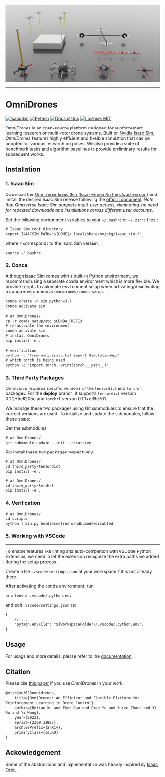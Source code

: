 ![Visualization of OmniDrones](docs/source/_static/visualization.jpg)

---

# OmniDrones

[![IsaacSim](https://img.shields.io/badge/Isaac%20Sim-2022.2.0-orange.svg)](https://docs.omniverse.nvidia.com/app_isaacsim/app_isaacsim/overview.html)
[![Python](https://img.shields.io/badge/python-3.7-blue.svg)](https://docs.python.org/3/whatsnew/3.7.html)
[![Docs status](https://img.shields.io/badge/docs-passing-brightgreen.svg)](https://omnidrones.readthedocs.io/en/latest/)
[![License: MIT](https://img.shields.io/badge/License-MIT-yellow.svg)](https://opensource.org/licenses/MIT)


*OmniDrones* is an open-source platform designed for reinforcement learning research on multi-rotor drone systems. Built on [Nvidia Isaac Sim](https://docs.omniverse.nvidia.com/app_isaacsim/app_isaacsim/overview.html), *OmniDrones* features highly efficient and flxeible simulation that can be adopted for various research purposes. We also provide a suite of benchmark tasks and algorithm baselines to provide preliminary results for subsequent works.


## Installation

### 1. Isaac Sim

Download the [Omniverse Isaac Sim (local version/in the cloud version)](https://developer.nvidia.com/isaac-sim) and install the desired Isaac Sim release following the [official document](https://docs.omniverse.nvidia.com/isaacsim/latest/installation/install_workstation.html). *Note that Omniverse Isaac Sim supports multi-user access, eliminating the need for repeated downloads and installations across different user accounts.*

Set the following environment variables to your ``~/.bashrc`` or ``~/.zshrc`` files :

```
# Isaac Sim root directory
export ISAACSIM_PATH="${HOME}/.local/share/ov/pkg/isaac_sim-*"
```

where ``*`` corresponds to the Isaac Sim version. 

```
source ~/.bashrc
```

### 2. Conda

Although Isaac Sim comes with a built-in Python environment, we recommend using a seperate conda environment which is more flexible. We provide scripts to automate environment setup when activating/deactivating a conda environment at ``OmniDrones/conda_setup``.

```
conda create -n sim python=3.7
conda activate sim

# at OmniDrones/
cp -r conda_setup/etc $CONDA_PREFIX
# re-activate the environment
conda activate sim
# install OmniDrones
pip install -e .

# verification
python -c "from omni.isaac.kit import SimulationApp"
# which torch is being used
python -c "import torch; print(torch.__path__)"
```

### 3. Third Party Packages
Omniverse requires specific versions of the `tensordict` and `torchrl` packages. For the **deploy** branch, it supports `tensordict` version 0.1.2+5e6205c and `torchrl` version 0.1.1+e39e701. 

We manage these two packages using Git submodules to ensure that the correct versions are used. To initialize and update the submodules, follow these steps:

Get the submodules:
```
# at OmniDrones/
git submodule update --init --recursive
```
Pip install these two packages respectively:
```
# at OmniDrones/
cd third_party/tensordict
pip install -e .
```
```
# at OmniDrones/
cd third_party/torchrl
pip install -e .
```
### 4. Verification
```
# at OmniDrones/
cd scripts
python train.py headless=true wandb.mode=disabled
```

### 5. Working with VSCode
------------------------------------

To enable features like linting and auto-completion with VSCode Python Extension, we need to let the extension recognize the extra paths we added during the setup process.

Create a file ``.vscode/settings.json`` at your workspace if it is not already there.

After activating the conda environment, run

```
printenv > .vscode/.python.env
``````

and edit ``.vscode/settings.json`` as:

```
{
    // ...
    "python.envFile": "${workspaceFolder}/.vscode/.python.env",
}
```
    
## Usage

For usage and more details, please refer to the [documentation](https://omnidrones.readthedocs.io/en/latest/).


## Citation

Please cite [this paper](https://arxiv.org/abs/2309.12825) if you use *OmniDrones* in your work:

```
@misc{xu2023omnidrones,
    title={OmniDrones: An Efficient and Flexible Platform for Reinforcement Learning in Drone Control}, 
    author={Botian Xu and Feng Gao and Chao Yu and Ruize Zhang and Yi Wu and Yu Wang},
    year={2023},
    eprint={2309.12825},
    archivePrefix={arXiv},
    primaryClass={cs.RO}
}
```

## Ackowledgement

Some of the abstractions and implementation was heavily inspired by [Isaac Orbit](https://github.com/NVIDIA-Omniverse/Orbit).
